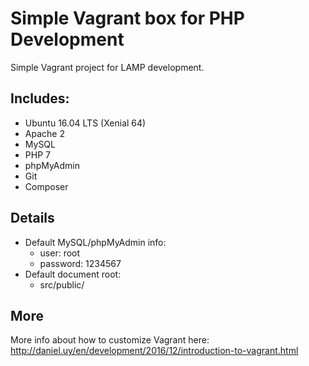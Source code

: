 # Simple Vagrant box for PHP Development

Simple Vagrant project for LAMP development.

## Includes:
- Ubuntu 16.04 LTS (Xenial 64)
- Apache 2
- MySQL
- PHP 7
- phpMyAdmin
- Git
- Composer

## Details
 - Default MySQL/phpMyAdmin info:
   - user: root
   - password: 1234567
 - Default document root:
   - src/public/

## More
More info about how to customize Vagrant here:
http://daniel.uy/en/development/2016/12/introduction-to-vagrant.html